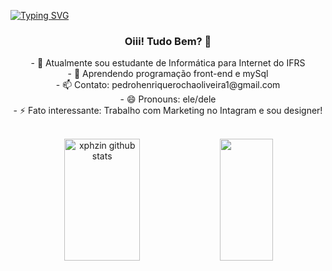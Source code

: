 [![Typing SVG](https://readme-typing-svg.herokuapp.com/?color=00008B&size=35&center=true&vCenter=true&width=1000&lines=IFRS+-+Informática+para+Internet+<2/4>)](https://git.io/typing-svg)
<br>

### <p align=center>Oiii! Tudo Bem? 👋</p>

<p align=center>- 🔭 Atualmente sou estudante de Informática para Internet do IFRS<br>
- 🌱 Aprendendo programação front-end e mySql<br>
- 📫 Contato: pedrohenriquerochaoliveira1@gmail.com<br>
- 😄 Pronouns: ele/dele<br>
- ⚡ Fato interessante: Trabalho com Marketing no Intagram e sou designer!</p>


<br>
<div align=center>
<img width="49%" height="195px" src="https://github-readme-stats.vercel.app/api?username=xphzin-dzn&show_icons=true&count_private=true&hide_border=true&title_color=00008B&icon_color=00008B&text_color=_color="F0FFF" alt="xphzin github stats" /> 
<img width="41%" height="195px" src="https://github-readme-stats.vercel.app/api/top-langs/?username=xphzin-dzn&layout=compact&hide_border=true&title_color=00008B&text_color=00008B&bg_color=F0FFF" />
</div>
